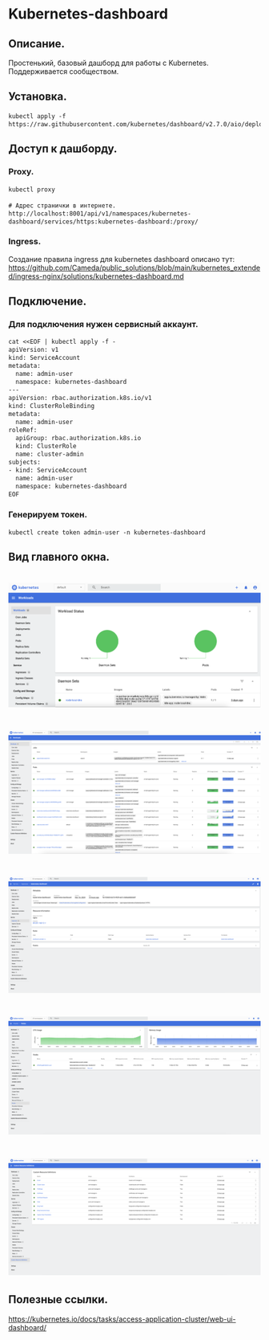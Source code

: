 # Kubernetes-dashboard

## Описание.
Простенький, базовый дашборд для работы с Kubernetes. Поддерживается сообществом.

## Установка.
```
kubectl apply -f https://raw.githubusercontent.com/kubernetes/dashboard/v2.7.0/aio/deploy/recommended.yaml
```

## Доступ к дашборду.

### Proxy.
```
kubectl proxy

# Адрес странички в интернете.
http://localhost:8001/api/v1/namespaces/kubernetes-dashboard/services/https:kubernetes-dashboard:/proxy/
```

### Ingress.
Создание правила ingress для kubernetes dashboard описано тут: https://github.com/Cameda/public_solutions/blob/main/kubernetes_extended/ingress-nginx/solutions/kubernetes-dashboard.md

## Подключение.

### Для подключения нужен сервисный аккаунт.
```
cat <<EOF | kubectl apply -f -
apiVersion: v1
kind: ServiceAccount
metadata:
  name: admin-user
  namespace: kubernetes-dashboard
---
apiVersion: rbac.authorization.k8s.io/v1
kind: ClusterRoleBinding
metadata:
  name: admin-user
roleRef:
  apiGroup: rbac.authorization.k8s.io
  kind: ClusterRole
  name: cluster-admin
subjects:
- kind: ServiceAccount
  name: admin-user
  namespace: kubernetes-dashboard
EOF
```

### Генерируем токен.
```
kubectl create token admin-user -n kubernetes-dashboard
```

## Вид главного окна.
<h1 align="center">
    <img src="./img/1.png" alt="kubernetes-dashboard">
</h1>

<h1 align="center">
    <img src="./img/2.png" alt="kubernetes-dashboard">
</h1>

<h1 align="center">
    <img src="./img/3.png" alt="kubernetes-dashboard">
</h1>

<h1 align="center">
    <img src="./img/4.png" alt="kubernetes-dashboard">
</h1>

<h1 align="center">
    <img src="./img/5.png" alt="kubernetes-dashboard">
</h1>

## Полезные ссылки.
https://kubernetes.io/docs/tasks/access-application-cluster/web-ui-dashboard/
